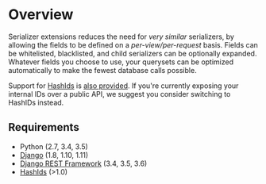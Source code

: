 # Overview
Serializer extensions reduces the need for *very similar* serializers, by
allowing the fields to be defined on a *per-view/per-request* basis. Fields can
be whitelisted, blacklisted, and child serializers can be optionally expanded.
Whatever fields you choose to use, your querysets can be optimized
automatically to make the fewest database calls possible.

Support for [HashIds](https://github.com/davidaurelio/hashids-python) is
[also provided](usage-hashids.md). If you're currently exposing your internal IDs over a public
API, we suggest you consider switching to HashIDs instead.


## Requirements
* Python (2.7, 3.4, 3.5)
* [Django](https://github.com/django/django) (1.8, 1.10, 1.11)
* [Django REST Framework](https://github.com/tomchristie/django-rest-framework) (3.4, 3.5, 3.6)
* [HashIds](https://github.com/davidaurelio/hashids-python) (>1.0)
